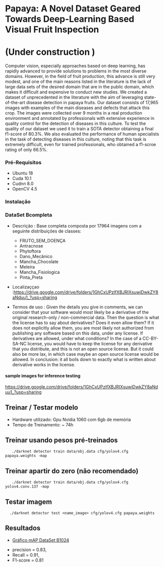 # Papaya: A Novel Dataset Geared Towards Deep-Learning Based Visual Fruit Inspection
# (Under construction )
Computer vision, especially approaches based on deep learning, has rapidly advanced to provide solutions to problems in the most diverse domains. However, in the field of fruit production, this advance is still very modest, and one of the main reasons listed in the literature is the lack of large data sets of the desired domain that are in the public domain, which makes it difficult and expensive to conduct new studies. We created a dataset of unprecedented in the literature with the aim of leveraging state-of-the-art disease detection in papaya fruits. Our dataset consists of 17,965 images with examples of the main diseases and defects that attack this crop. The images were collected over 9 months in a real production environment and annotated by professionals with extensive experience in quality control for the detection of diseases in this culture.
   To test the quality of our dataset we used it to train a SOTA detector obtaining a final f1-score of 80.3%. We also evaluated the performance of human specialists in the task of detecting diseases in this culture, noting that this task is extremely difficult, even for trained professionals, who obtained a f1-scroe rating of only 66.5%.

### Pré-Requisitos
- Ubuntu 18
- Cuda 10.1
- Cudnn 8.0
- OpenCV 4.5


### Instalação


### DataSet Bcompleta
- Descrição   : Base completa composta por 17964 imagens com a seguinte distribuições de classes:
  * FRUTO_SEM_DOENÇA 	  
  * Antracnose		        
  * Phytoftora		        
  * Dano_Mecânico		     
  * Mancha_Chocolate	   
  * Meleira			          
  * Mancha_Fisiologica 
  * Pinta_Preta		       

- Localizaççao  :https://drive.google.com/drive/folders/1GhCxUPzlfXBJRIXsuwiDwkZY8aNduu1_?usp=sharing
- Termos de uso :
Given the details you give in comments, we can consider that your software would most likely be a derivative of the original research-only / non-commercial data.
Then the question is what the license has to say about derivatives? Does it even allow them? If it does not explicitly allow them, you are most likely not authorized from publishing any software based on this data, under any license.
If derivatives are allowed, under what conditions? In the case of a CC-BY-SA-NC license, you would have to keep the license for any derivative that you distribute, and this is not an open source license. But it could also be more lax, in which case maybe an open source license would be allowed.
In conclusion: it all boils down to exactly what is written about derivative works in the license.

#### sample images for inference testing
https://drive.google.com/drive/folders/1GhCxUPzlfXBJRIXsuwiDwkZY8aNduu1_?usp=sharing

## Treinar / Testar modelo
- Hardware utilizado: Gpu Nvidia 1060 com 6gb de memória
- Tempo de Treinamento: ~ 74h
  
## Treinar usando pesos pré-treinados 
       ./darknet detector train data/obj.data cfg/yolov4.cfg papaya.weights -map
       
## Treinar apartir do zero (não recomendado)
       ./darknet detector train data/obj.data cfg/yolov4.cfg yolov4.conv.137 -map
       
## Testar imagem
      ./darknet detector test <name_image> cfg/yolov4.cfg papaya.weights

## Resultados
- [Gráfico mAP DataSet B1024](results/chart.png)
* precision = 0.83, 
* Recall    = 0.91, 
* F1-score  = 0.81
